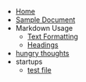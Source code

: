 * [Home](/#docsify-boilerplate-homepage)
* [Sample Document](pages/sample-document.md)
* Markdown Usage
    * [Text Formatting](pages/usage.md)
    * [Headings](pages/headings.md)
* [hungry thoughts](pages/hungrythoughts.md)
* startups
    * [test file](pages/startup/test.md)